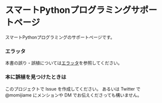スマートPythonプログラミングサポートページ
===

スマートPythonプログラミングのサポートページです。

### エラッタ

本書の誤り・誤植については[エラッタ](Errata.md)を参照してください。

### 本に誤植を見つけたときは

このプロジェクトで Issue を作成してください。
あるいは Twitter で @momijiame にメンションや DM でお伝えくださっても構いません。
